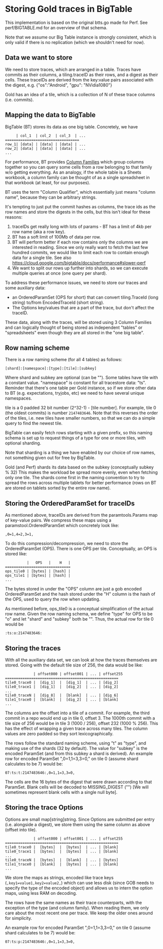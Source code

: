 Storing Gold traces in BigTable
===============================

This implementation is based on the original btts.go made for Perf.
See perf/BIGTABLE.md for an overview of that schema.

Note that we assume our Big Table instance is strongly consistent, which is
only valid if there is no replication (which we shouldn't need for now).

Data we want to store
---------------------

We need to store traces, which are arranged in a table.
Traces have commits as their columns, a tiling.traceID as their rows, and
a digest as their cells. These traceIDs are derived from the key:value pairs
associated with the digest, e.g. {"os":"Android", "gpu": "NVidia1080"}

Gold has an idea of a tile, which is a collection of N of these trace columns (i.e. commits).


Mapping the data to BigTable
----------------------------

BigTable (BT) stores its data as one big table. Concretely, we have

```
     | col_1  | col_2  | col_3  | ...
==================================
row_1| [data] | [data] | [data] | ...
row_2| [data] | [data] | [data] | ...
...
```

For performance, BT provides [Column Families](https://cloud.google.com/bigtable/docs/schema-design#column_families_and_column_qualifiers)
which group columns together so you can query some cells from a row belonging
to that family w/o getting everything. As an analogy, if the whole table is a Sheets
workbook, a column family can be thought of as a single spreadsheet in that workbook (at least,
for our purposes).

BT uses the term "Column Qualifier", which essentially just means "column name", because they
can be arbitrary strings.

It's tempting to just put the commit hashes as columns, the trace ids as the row names and store the
digests in the cells, but this isn't ideal for these reasons:

  1. traceIDs get really long with lots of params - BT has a limit of 4kb per
     row name (aka a row key).
  2. BT has a soft limit of 100Mb of data per row.
  3. BT will perform better if each row contains only the columns we are interested in
    reading. Since we only really want to fetch the last few hundred commits, we would
    like to limit each row to contain enough data for a single tile.
    See also https://cloud.google.com/bigtable/docs/performance#slower-perf
  4. We want to split our rows up further into shards, so we can execute multiple queries at once
     (one query per shard).

To address these performance issues, we need to store our traces and some auxiliary data:
  - an OrderedParamSet (OPS for short) that can convert tiling.TraceId (long string)
    to/from EncodedTraceId (short string).
  - The Options key/values that are a part of the trace, but don't affect the traceID.

These data, along with the traces, will be stored using 3 Column Families and can
logically thought of being stored as independent "tables" or "spreadsheets" even
though they are all stored in the "one big table".

Row naming scheme
-----------------
There is a row naming scheme (for all 4 tables) as follows:

    [shard]:[namespace]:[type]:[tile]:[subkey]

Where shard and subkey are optional (can be ""). Some tables have tile with a constant value.
"namespace" is constant for all tracestore data: "ts". Reminder that there's one table per Gold
instance, so if we store other data to BT (e.g. expectations, tryjobs, etc) we need to have
several unique namespaces.

tile is a 0 padded 32 bit number (2^32-1) - [tile number].
For example, tile 0 (the oldest commits) is number `2147483646`.
Note that this reverses the order of the tiles, i.e. new tiles have
smaller numbers, so that we can do a simple query to find the newest tile.

BigTable can easily fetch rows starting with a given prefix, so this naming schema
is set up to request things of a type for one or more tiles, with optional sharding.

Note that sharding is a thing we have enabled by our choice of row names, not something
given out for free by BigTable.

Gold (and Perf) shards its data based on the subkey (conceptually subkey % 32)
This makes the workload be spread more evenly, even when fetching only one tile.
The shards come first in the naming convention to try to spread the rows across multiple
tablets for better performance (rows on BT are stored on tablets sorted by the entire row name).

Storing the OrderedParamSet for traceIDs
----------------------------------------
As mentioned above, traceIDs are derived from the paramtools.Params map of key-value pairs.
We compress these maps using a paramstool.OrderedParamSet which concretely look like:

    ,0=1,4=2,3=1,

To do this compression/decompression, we need to store the OrderedParamSet (OPS).
There is one OPS per tile. Conceptually, an OPS is stored like:
```
          |   OPS   |    H   |
==============================
ops_tile0 | [bytes] | [hash] |
ops_tile1 | [bytes] | [hash] |
...
```

The bytes stored in under the "OPS" column are just a gob encoded OrderedParamSet and
the hash stored under the "H" column is the hash of the OPS, used to query the row when updating.

As mentioned before, ops_tile0 is a conceptual simplification of the actual
row name. Given the row naming schema, we define "type" for OPS to be "o" and
let "shard" and "subkey" both be "".
Thus, the actual row for tile 0 would be

    :ts:o:2147483646:

Storing the traces
------------------

With all the auxiliary data set, we can look at how the traces themselves are stored.
Going with the default tile size of 256, the data would be like:

```
             | offset000 | offset001 | ... | offset255
====================================================
tile0_trace0 |  [dig_1]  |  [dig_1]  | ... | [dig_2]
tile0_trace1 |  [dig_1]  |  [dig_2]  | ... | [dig_2]
...
tile0_traceN |  [dig_8]  |  [blank]  | ... | [dig_6]
tile1_trace0 |  [blank]  |  [dig_2]  | ... | [blank]
...
```

The columns are the offset into a tile of a commit. For example, the third commit in a repo would
end up in tile 0, offset 3. The 1000th commit with a tile size of 256 would be in
tile 3 (1000 / 256), offset 232 (1000 % 256). This has the effect of wrapping a given
trace across many tiles. The column values are zero padded so they sort lexicographically.

The rows follow the standard naming scheme, using "t" as "type", and making use of the shards
(32 by default). The value for "subkey" is the encoded ParamSet (and from this subkey a shard
is derived). An example row for encoded ParamSet ",0=1,1=3,3=0," on tile 0 (assume shard
calculates to be 7) would be:

    07:ts:t:2147483646:,0=1,1=3,3=0,

The cells are the 16 bytes of the digest that were drawn according to that ParamSet.
Blank cells will be decoded to MISSING_DIGEST ("") [We will sometimes represent blank cells with
a single null byte].

Storing the trace Options
----------------------------------------
Options are small map[string]string. Since Options are submitted per entry
(i.e. alongside a digest), we store them using the same column as above (offset into tile).

```
             | offset000 | offset001 | ... | offset255
====================================================
tile0_trace0 |  [bytes]  |  [bytes]  | ... | [blank]
tile0_trace1 |  [bytes]  |  [bytes]  | ... | [blank]
...
tile0_traceN |  [bytes]  |  [blank]  | ... | [bytes]
tile1_trace0 |  [blank]  |  [bytes]  | ... | [blank]
...
```

We store the maps as strings, encoded like trace keys (`,key1=value1,key2=value2,`) which can use
less disk (since GOB needs to specify the type of the encoded object) and allows us to intern the
option maps, using less RAM on decoding.

The rows have the same names as their trace counterparts, with the exception of the type
(and column family). When reading them, we only care about the most recent one per trace.
We keep the older ones around for simplicity.

An example row for encoded ParamSet ",0=1,1=3,3=0," on tile 0 (assume shard
calculates to be 7) would be:

    07:ts:p:2147483646:,0=1,1=3,3=0,